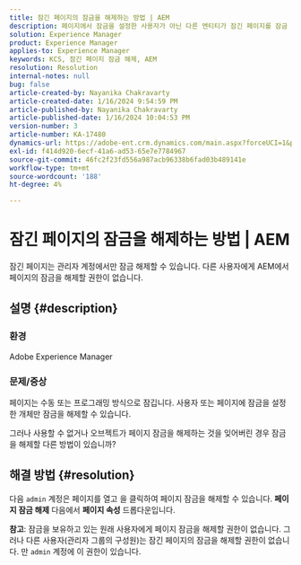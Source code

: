 ```yaml
---
title: 잠긴 페이지의 잠금을 해제하는 방법 | AEM
description: 페이지에서 잠금을 설정한 사용자가 아닌 다른 엔티티가 잠긴 페이지를 잠금 해제해야 하는 AEM 문제를 해결하는 방법을 알아봅니다.
solution: Experience Manager
product: Experience Manager
applies-to: Experience Manager
keywords: KCS, 잠긴 페이지 잠금 해제, AEM
resolution: Resolution
internal-notes: null
bug: false
article-created-by: Nayanika Chakravarty
article-created-date: 1/16/2024 9:54:59 PM
article-published-by: Nayanika Chakravarty
article-published-date: 1/16/2024 10:04:53 PM
version-number: 3
article-number: KA-17480
dynamics-url: https://adobe-ent.crm.dynamics.com/main.aspx?forceUCI=1&pagetype=entityrecord&etn=knowledgearticle&id=956525e1-b9b4-ee11-a569-6045bd0063aa
exl-id: f414d920-6ecf-41a6-ad53-65e7e7784967
source-git-commit: 46fc2f23fd556a987acb96338b6fad03b489141e
workflow-type: tm+mt
source-wordcount: '188'
ht-degree: 4%

---
```


# 잠긴 페이지의 잠금을 해제하는 방법 | AEM


잠긴 페이지는 관리자 계정에서만 잠금 해제할 수 있습니다. 다른 사용자에게 AEM에서 페이지의 잠금을 해제할 권한이 없습니다.

## 설명 {#description}


### <b>환경</b>

Adobe Experience Manager

### <b>문제/증상</b>

페이지는 수동 또는 프로그래밍 방식으로 잠깁니다. 사용자 또는 페이지에 잠금을 설정한 개체만 잠금을 해제할 수 있습니다.

그러나 사용할 수 없거나 오브젝트가 페이지 잠금을 해제하는 것을 잊어버린 경우 잠금을 해제할 다른 방법이 있습니까?


## 해결 방법 {#resolution}


다음 `admin` 계정은 페이지를 열고 을 클릭하여 페이지 잠금을 해제할 수 있습니다. <b>페이지 잠금 해제</b> 다음에서 <b>페이지 속성</b> 드롭다운입니다.

<b>참고</b>: 잠금을 보유하고 있는 원래 사용자에게 페이지 잠금을 해제할 권한이 없습니다. 그러나 다른 사용자(관리자 그룹의 구성원)는 잠긴 페이지의 잠금을 해제할 권한이 없습니다. 만 `admin` 계정에 이 권한이 있습니다.
